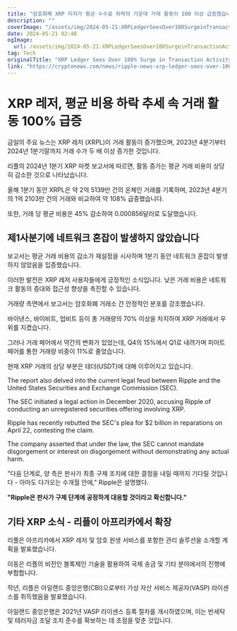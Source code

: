 ```yaml
---
title: "암호화폐 XRP 리저가 평균 수수료 하락의 가운데 거래 활동이 100 이상 급증했습니다"
description: ""
coverImage: "/assets/img/2024-05-21-XRPLedgerSeesOver100SurgeinTransactionActivityAmidDeclineinAverageCosts_thumbnail.png"
date: 2024-05-21 02:48
ogImage: 
  url: /assets/img/2024-05-21-XRPLedgerSeesOver100SurgeinTransactionActivityAmidDeclineinAverageCosts_thumbnail.png
tag: Tech
originalTitle: "XRP Ledger Sees Over 100% Surge in Transaction Activity Amid Decline in Average Costs"
link: "https://cryptonews.com/news/ripple-news-xrp-ledger-sees-over-100-surge-in-transaction-activity-amid-decline-in-average-costs.htm"
---
```



# XRP 레저, 평균 비용 하락 추세 속 거래 활동 100% 급증

금일의 주요 뉴스는 XRP 레저 (XRPL)이 거래 활동이 증가했으며, 2023년 4분기부터 2024년 1분기말까지 거래 수가 두 배 이상 증가한 것입니다.

리플의 2024년 1분기 XRP 마켓 보고서에 따르면, 활동 증가는 평균 거래 비용이 상당히 감소한 것으로 나타났습니다.

올해 1분기 동안 XRPL은 약 2억 5139만 건의 온체인 거래를 기록하며, 2023년 4분기의 1억 2103만 건의 거래와 비교하여 약 108% 급증했습니다.

<div class="content-ad"></div>

또한, 거래 당 평균 비용은 45% 감소하여 0.000856달러로 도달했습니다.

## 제1사분기에 네트워크 혼잡이 발생하지 않았습니다

보고서는 평균 거래 비용의 감소가 재설정을 시사하며 1분기 동안 네트워크 혼잡이 발생하지 않았음을 입증했습니다.

이러한 발전은 XRP 레저 사용자들에게 긍정적인 소식입니다. 낮은 거래 비용은 네트워크 활동의 증대와 접근성 향상을 촉진할 수 있습니다.

<div class="content-ad"></div>

거래량 측면에서 보고서는 암호화폐 거래소 간 안정적인 분포를 강조했습니다.

바이낸스, 바이비트, 업비트 등이 총 거래량의 70% 이상을 차지하여 XRP 거래에서 우위를 지켰습니다.

그러나 거래 페어에서 약간의 변화가 있었는데, Q4의 15%에서 Q1로 내려가며 피아트 페어를 통한 거래량 비중이 11%로 줄었습니다.

현재 XRP 거래의 상당 부분은 테더(USDT)에 대해 이루어지고 있습니다.

<div class="content-ad"></div>

The report also delved into the current legal feud between Ripple and the United States Securities and Exchange Commission (SEC).

The SEC initiated a legal action in December 2020, accusing Ripple of conducting an unregistered securities offering involving XRP.

Ripple has recently rebutted the SEC's plea for $2 billion in reparations on April 22, contesting the claim.

The company asserted that under the law, the SEC cannot mandate disgorgement or interest on disgorgement without demonstrating any actual harm.

<div class="content-ad"></div>

"다음 단계로, 양 측은 판사가 최종 구제 조치에 대한 결정을 내릴 때까지 기다릴 것입니다 - 아마도 다가오는 수개월 안에," Ripple은 설명했다.

**"Ripple은 판사가 구제 단계에 공정하게 대응할 것이라고 확신합니다."**

## 기타 XRP 소식 - 리플이 아프리카에서 확장

리플은 아프리카에서 XRP 레저 및 암호 원생 서비스를 포함한 관리 솔루션을 소개할 계획을 발표했습니다.

<div class="content-ad"></div>

이동은 리플의 비전인 블록체인 기술을 활용하여 국제 송금 및 기타 분야에서의 진행에 부합합니다.

작년, 리플은 아일랜드 중앙은행(CBI)으로부터 가상 자산 서비스 제공자(VASP) 라이센스를 취득했음을 발표했습니다.

아일랜드 중앙은행은 2021년 VASP 라이센스 등록 절차를 개시하였으며, 이는 반세탁 및 테러자금 조달 조치 준수를 확보하는 데 초점을 맞춘 것입니다.